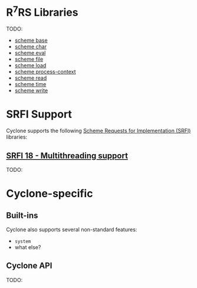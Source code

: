 
# R<sup>7</sup>RS Libraries

TODO:

- [scheme base](api/scheme/base.md)
- [scheme char](api/scheme/char.md)
- [scheme eval](api/scheme/eval.md)
- [scheme file](api/scheme/file.md)
- [scheme load](api/scheme/load.md)
- [scheme process-context](api/scheme/process-context.md)
- [scheme read](api/scheme/read.md)
- [scheme time](api/scheme/time.md)
- [scheme write](api/scheme/write.md)

# SRFI Support

Cyclone supports the following [Scheme Requests for Implementation (SRFI)](http://srfi.schemers.org/) libraries:

## [SRFI 18 - Multithreading support](http://srfi.schemers.org/srfi-18/srfi-18.html)

TODO:

# Cyclone-specific

## Built-ins
Cyclone also supports several non-standard features:

- `system`
- what else?

## Cyclone API

TODO:

